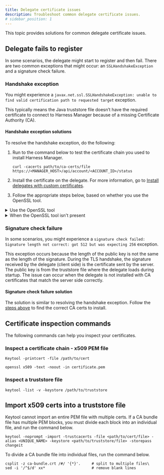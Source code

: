 ```yaml
---
title: Delegate certificate issues
description: Troubleshoot common delegate certificate issues.
# sidebar_position: 1
---
```


This topic provides solutions for common delegate certificate issues.

## Delegate fails to register

In some scenarios, the delegate might start to register and then fail. There are two common exceptions that might occur: an `SSLHandshakeException` and a signature check failure.

### Handshake exception

You might experience a `javax.net.ssl.SSLHandshakeException: unable to find valid certification path to requested target` exception.

This typically means the Java truststore file doesn’t have the required certificate to connect to Harness Manager because of a missing Certificate Authority (CA).

#### Handshake exception solutions

To resolve the handshake exception, do the following:

1. Run to the command below to test the certificate chain you used to install Harness Manager.

   ```
   curl -cacerts path/to/ca-certs/file https://<MANAGER_HOST>/api/account/<ACCOUNT_ID>/status
   ```

2. Install the certificate on the delegate. For more information, go to [Install delegates with custom certificates](/docs/platform/delegates/secure-delegates/install-delegates-with-custom-certs/).

3. Follow the appropriate steps below, based on whether you use the OpenSSL tool.

<details>
<summary>
   Use the OpenSSL tool
   </summary>
  
   To use the OpenSSL tool, do the following:

   1. Exec into the delegate pod.

   2. Run the command below to get all the certificates in the path.

      ```
      openssl s_client -showcerts -servername <fqdn> -connect <fqdn>:443
      ```

      The output will look similar to the example below.
   
       ```
      CONNECTED(00000003)

      depth=0 C = US, ST = CA, L = San Jose, O = Harness Test, OU = Test, CN = *.test.harness.io, emailAddress = test-no-reply@harness.io

      verify error:num=18:self signed certificate

      verify return:1

      depth=0 C = US, ST = CA, L = San Jose, O = Harness Test, OU = Test, CN = *.test.harness.io, emailAddress = test-no-reply@harness.io

      verify return:1
   
      ---

      Certificate chain

       0 s:C = US, ST = CA, L = San Jose, O = Harness Test, OU = Test, CN = *.test.harness.io, emailAddress = test-no-reply@harness.io

       i:C = US, ST = CA, L = San Jose, O = Harness Test, OU = Test, CN = *.test.harness.io, emailAddress = test-no-reply@harness.io

      -----BEGIN CERTIFICATE-----

      XXXXXXXXXXXXXXXXXXXXXXXXXXXXXXXXXXXXXXXXXXXXXXXXXXXXXX
      XXXXXXXXXXXXXXXXXXXXXXXXXXXXXXXXXXXXXXXXXXXXXXXXXXXXXX
      XXXXXXXXXXXXXXXXXXXXXXXXXXXXXXXXXXXXXXXXXXXXXXXXXXXXXX
      XXXXXXXXXXXXXXXXXXXXXXXXXXXXXXXXXXXXXXXXXXXXXXXXXXXXXX
   
      -----END CERTIFICATE-----

      1 s:C = US, ST = CA, L = San Jose, O = Harness Test, OU = Test, CN = *.test.harness.io, emailAddress = test-no-reply@harness.io

      i:C = US, ST = CA, L = San Jose, O = Harness Test, OU = Test, CN = *.test.harness.io, emailAddress = test-no-reply@harness.io

      -----BEGIN CERTIFICATE-----

      XXXXXXXXXXXXXXXXXXXXXXXXXXXXXXXXXXXXXXXXXXXXXXXXXXXXXX
      XXXXXXXXXXXXXXXXXXXXXXXXXXXXXXXXXXXXXXXXXXXXXXXXXXXXXX
      XXXXXXXXXXXXXXXXXXXXXXXXXXXXXXXXXXXXXXXXXXXXXXXXXXXXXX
      XXXXXXXXXXXXXXXXXXXXXXXXXXXXXXXXXXXXXXXXXXXXXXXXXXXXXX

      -----END CERTIFICATE-----

      ---

      Server certificate

      subject=C = US, ST = CA, L = San Jose, O = Harness Test, OU = Test, CN = *.test.harness.io, emailAddress = test-no-reply@harness.io

      issuer=C = US, ST = CA, L = San Jose, O = Harness Test, OU = Test, CN = *.test.harness.io, emailAddress = test-no-reply@harness.io

      ---

      No client certificate CA names sent

      Peer signing digest: SHA256

      Peer signature type: RSA-PSS

      Server Temp Key: X25519, 253 bits

      ---

      SSL handshake has read 2443 bytes and written 397 bytes

      Verification error: self signed certificate

      ---

      New, TLSv1.3, Cipher is TLS_AES_256_GCM_SHA384

      Server public key is 2048 bit

      Secure Renegotiation IS NOT supported

      Compression: NONE

      Expansion: NONE

      No ALPN negotiated

      Early data was not sent

      Verify return code: 18 (self signed certificate)

      ---

      connect to smp.test.harness.io

      ```
         
   3. Copy the `BEGIN CERTIFICATE` and `END CERTIFICATE` blocks into a new `cacerts.pem` file.

   4. Add the CA certificates to the delegate. For more information, go to [Install delegates with custom certificates](/docs/platform/delegates/secure-delegates/install-delegates-with-custom-certs/).

</details>

<details>
<summary>
   When the OpenSSL tool isn't present
   </summary>

To resolve the exception when OpenSSL tool isn't present, do the following:

1. Try to install OpenSSL.

   1. Exec into the delegate.
   2. Run the following.
      
      ```
      microdnf install openssl
      ```

       Depending on your environment, OpenSSL installation may not succeed.
    
    3. If the installation succeeds, following the OpenSSL steps above. If the installation fails, continue with the steps below.

2. Use the cURL commands below to find the issuers that are missing in your CA bundle. Find the certificate for each issuer by going to the domain in your browser and downloading the certificate.
   
   ```
   curl -vk <YOUR_URL>
   ```

3. Turn on the SSL debug log by setting the `JAVA_OPTS` environment variable when installing delegate.

   ```
   JAVA_OPTS="-Djavax.net.debug=all"
   ```

</details>

### Signature check failure

In some scenarios, you might experience a `signature check failed: Signature length not correct: got 512 but was expecting 256` exception.

This exception occurs because the length of the public key is not the same as the length of the signature. During the TLS handshake, the signature received by the delegate (client side) is the certificate sent by the server. The public key is from the truststore file where the delegate loads during startup. The issue can occur when the delegate is not installed with CA certificates that match the server side correctly.

#### Signature check failure solution

The solution is similar to resolving the handshake exception. Follow the [steps above](#handshake-exception-solutions) to find the correct CA certs to install.

## Certificate inspection commands

The following commands can help you inspect your certificates. 

### Inspect a certificate chain - x509 PEM file

```
Keytool -printcert -file /path/to/cert
```

```
openssl x509 -text -noout -in certificate.pem 
```

### Inspect a truststore file

```
keytool -list -v -keystore /path/to/truststore
```

## Import x509 certs into a truststore file 

Keytool cannot import an entire PEM file with multiple certs. If a CA bundle file has multiple PEM blocks, you must divide each block into an individual file, and run the command below.

```
keytool -noprompt -import -trustcacerts -file <path/to/cert/file> -alias <UNIQUE_NAME> -keystore <path/to/truststore/file> -storepass changeit
```

To divide a CA bundle file into individual files, run the command below.

```
csplit -z ca-bundle.crt /#/ '{*}'.     # split to multiple files\
sed -i '/^$/d' xx*                     # remove blank lines
```
